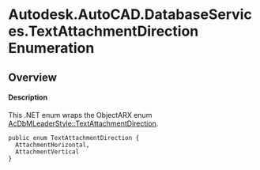 # Autodesk.AutoCAD.DatabaseServices.TextAttachmentDirection Enumeration

## Overview

#### Description
This .NET enum wraps the ObjectARX enum [AcDbMLeaderStyle::TextAttachmentDirection](AcDbMLeaderStyle__TextAttachmentDirection.md).
```text
public enum TextAttachmentDirection {
  AttachmentHorizontal,
  AttachmentVertical
}
```